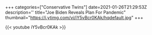 +++
categories=["Conservative Twins"]
date=2021-01-26T21:29:53Z
description=''
title="Joe Biden Reveals Plan For Pandemic"
thumbnail="https://i.ytimg.com/vi/iY5vBcr0KAk/hqdefault.jpg"
+++

{{< youtube iY5vBcr0KAk >}}
